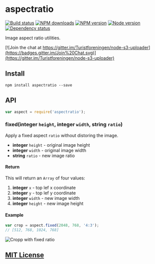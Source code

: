 # aspectratio

[![Build status](https://img.shields.io/wercker/ci/55281116a26c78542c01d251.svg "Build status")](https://app.wercker.com/project/bykey/90dda5965d63c43c484b2e29c7d4ba92)
[![NPM downloads](https://img.shields.io/npm/dm/aspectratio.svg "NPM downloads")](https://www.npmjs.com/package/aspectratio)
[![NPM version](https://img.shields.io/npm/v/aspectratio.svg "NPM version")](https://www.npmjs.com/package/aspectratio)
[![Node version](https://img.shields.io/node/v/aspectratio.svg "Node version")](https://www.npmjs.com/package/aspectratio)
[![Dependency status](https://img.shields.io/david/turistforeningen/node-aspectratio.svg "Dependency status")](https://david-dm.org/turistforeningen/node-aspectratio)

Image aspect ratio utilities.

[![Join the chat at https://gitter.im/Turistforeningen/node-s3-uploader](https://badges.gitter.im/Join%20Chat.svg)](https://gitter.im/Turistforeningen/node-s3-uploader)

## Install

```
npm install aspectratio --save
```

## API

```js
var aspect = require('aspectratio');
```

### fixed(**integer** `height`, **integer** `width`, **string** `ratio`)

Apply a fixed aspect `ratio` without distoring the image.

* **integer** `height` - original image height
* **integer** `width` - original image width
* **string** `ratio` - new image ratio

#### Return

This will return an `Array` of four values:

1. **integer** `x` - top lef x coordinate
2. **integer** `y` - top lef y coordinate
3. **integer** `width` - new image width
4. **integer** `height` - new image height

#### Example

```js
var crop = aspect.fixed(2048, 768, '4:3');
// [512, 768, 1024, 768]
```

![Cropp with fixed ratio](https://docs.google.com/drawings/d/1Lu8eLqcjjlI0YL7Q-YHg0ttjRC8I8Vkwq6PVXRgxNUo/pub?w=960&h=720)

## [MIT License](https://github.com/Turistforeningen/node-s3-uploader/blob/master/LICENSE)

